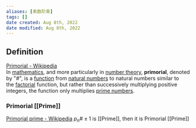 ```yaml
---
aliases: [素数阶乘]
tags: [] 
date created: Aug 8th, 2022
date modified: Aug 8th, 2022
---
```

## Definition
[Primorial - Wikipedia](https://en.wikipedia.org/wiki/Primorial)  
In [mathematics](https://en.wikipedia.org/wiki/Mathematics "Mathematics"), and more particularly in [number theory](https://en.wikipedia.org/wiki/Number_theory "Number theory"), **primorial**, denoted by "#", is a [function](https://en.wikipedia.org/wiki/Function_(mathematics) "Function (mathematics)") from [natural numbers](https://en.wikipedia.org/wiki/Natural_number "Natural number") to natural numbers similar to the [factorial](https://en.wikipedia.org/wiki/Factorial "Factorial") function, but rather than successively multiplying positive integers, the function only multiplies [prime numbers](https://en.wikipedia.org/wiki/Prime_number "Prime number").

### Primorial [[Prime]]
[Primorial prime - Wikipedia](https://en.wikipedia.org/wiki/Primorial_prime)
$p_n\# \pm 1$ is [[Prime]], then it is Primorial [[Prime]]